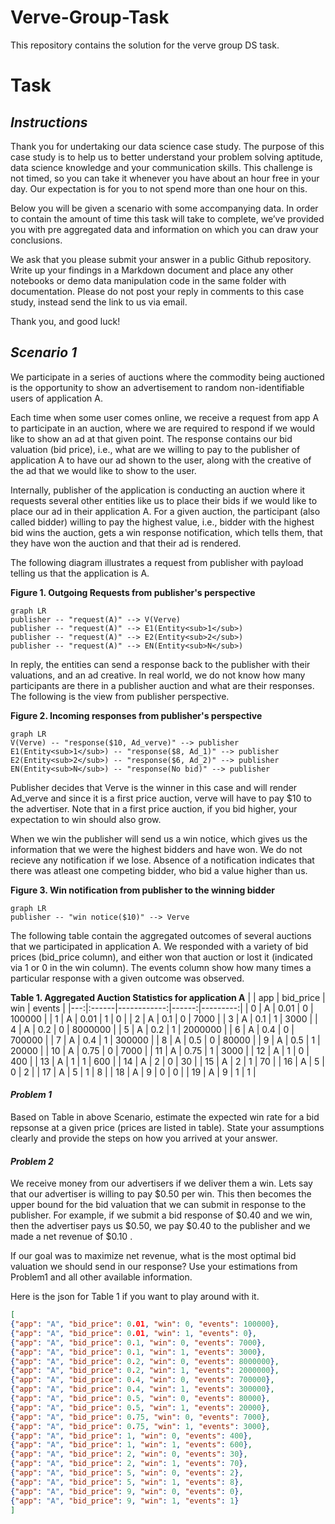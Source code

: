 # Verve-Group-Task
This repository contains the solution for the verve group DS task.

# Task
## *Instructions*
Thank you for undertaking our data science case study. The purpose of this case study is to help us to better understand your problem solving aptitude, data science knowledge and your communication skills. This challenge is not timed, so you can take it whenever you have about an hour free in your day. Our expectation is for you to not spend more than one hour on this. 

Below you will be given a scenario with some accompanying data. In order to contain the amount of time this task will take to complete, we’ve provided you with pre aggregated data and information on which you can draw your conclusions.

We ask that you please submit your answer in a public Github repository. Write up your findings in a Markdown document and place any other notebooks or demo data manipulation code in the same folder with documentation. Please do not post your reply in comments to this case study, instead send the link to us via email.

Thank you, and good luck!

## *Scenario 1*
We participate in a series of auctions where the commodity being auctioned is the opportunity to show an advertisement to random non-identifiable users of application A. 

Each time when some user comes online, we receive a request from app A to participate in an auction, where we are required to respond if we would like to show an ad at that given point.  The response contains our bid valuation (bid price), i.e., what are we willing to pay to the publisher of application A to have our ad shown to the user, along with the creative of the ad that we would like to show to the user. 

Internally, publisher of the application is conducting an auction where it requests several other entities like us to place their bids if we would like to place our ad in their application A. For a given auction, the participant (also called bidder) willing to pay the highest value, i.e., bidder with the highest bid wins the auction, gets a win response notification, which tells them, that they have won the auction and that their ad is rendered.

The following diagram illustrates a request from publisher with payload telling us that the application is A.

**Figure 1. Outgoing Requests from publisher's perspective** 
```mermaid
graph LR 
publisher -- "request(A)" --> V(Verve)
publisher -- "request(A)" --> E1(Entity<sub>1</sub>)
publisher -- "request(A)" --> E2(Entity<sub>2</sub>)
publisher -- "request(A)" --> EN(Entity<sub>N</sub>)
```

In reply, the entities can send a response back to the publisher with their valuations, and an ad creative. In real world, we do not know how many participants are there in a publisher auction and what are their responses. The following is the view from publisher perspective.

**Figure 2. Incoming responses from publisher's perspective**
``` mermaid
graph LR
V(Verve) -- "response($10, Ad_verve)" --> publisher
E1(Entity<sub>1</sub>) -- "response($8, Ad_1)" --> publisher
E2(Entity<sub>2</sub>) -- "response($6, Ad_2)" --> publisher
EN(Entity<sub>N</sub>) -- "response(No bid)" --> publisher
```

Publisher decides that Verve is the winner in this case and will render Ad_verve and since it is a first price auction, verve will have to pay $10 to the advertiser. Note that in a first price auction, if you bid higher, your expectation to win should also grow.

When we win the publisher will send us a win notice, which gives us the information that we were the highest bidders and have won. We do not recieve any notification if we lose. Absence of a notification indicates that there was atleast one competing bidder, who bid a  value higher than us.

**Figure 3. Win notification from publisher to the winning bidder**
```mermaid
graph LR
publisher -- "win notice($10)" --> Verve
```

The following table contain the aggregated outcomes of several auctions that we participated in application A. We responded with a variety of bid prices (bid_price column), and either won that auction or lost it (indicated via 1 or 0 in the win column). The events column show how many times a particular response with a given outcome was observed.

**Table 1. Aggregated Auction Statistics for application A**
|    | app   |   bid_price |   win |   events |
|---:|:------|------------:|------:|---------:|
|  0 | A     |        0.01 |     0 |   100000 |
|  1 | A     |        0.01 |     1 |        0 |
|  2 | A     |        0.1  |     0 |     7000 |
|  3 | A     |        0.1  |     1 |     3000 |
|  4 | A     |        0.2  |     0 |  8000000 |
|  5 | A     |        0.2  |     1 |  2000000 |
|  6 | A     |        0.4  |     0 |   700000 |
|  7 | A     |        0.4  |     1 |   300000 |
|  8 | A     |        0.5  |     0 |    80000 |
|  9 | A     |        0.5  |     1 |    20000 |
| 10 | A     |        0.75 |     0 |     7000 |
| 11 | A     |        0.75 |     1 |     3000 |
| 12 | A     |        1    |     0 |      400 |
| 13 | A     |        1    |     1 |      600 |
| 14 | A     |        2    |     0 |       30 |
| 15 | A     |        2    |     1 |       70 |
| 16 | A     |        5    |     0 |        2 |
| 17 | A     |        5    |     1 |        8 |
| 18 | A     |        9    |     0 |        0 |
| 19 | A     |        9    |     1 |        1 |

#### *Problem 1*
Based on Table in above Scenario, estimate the expected win rate for a bid repsonse at a given price (prices are listed in table). State your assumptions clearly and provide the steps on how you arrived at your answer.

#### *Problem 2*
We receive money from our advertisers if we deliver them a win. Lets say that our advertiser is willing to pay $0.50 per win. This then becomes the upper bound for the bid valuation that we can submit in response to the publisher. For example, if we submit a bid response of $0.40 and we win, then the advertiser pays us $0.50, we pay $0.40 to the publisher and we made a net revenue of $0.10 .

If our goal was to maximize net revenue, what is the most optimal bid valuation we should send in our response? Use your estimations from Problem1 and all other available information. 

Here is the json for Table 1 if you want to play around with it.
```json
[
{"app": "A", "bid_price": 0.01, "win": 0, "events": 100000}, 
{"app": "A", "bid_price": 0.01, "win": 1, "events": 0}, 
{"app": "A", "bid_price": 0.1, "win": 0, "events": 7000}, 
{"app": "A", "bid_price": 0.1, "win": 1, "events": 3000}, 
{"app": "A", "bid_price": 0.2, "win": 0, "events": 8000000}, 
{"app": "A", "bid_price": 0.2, "win": 1, "events": 2000000}, 
{"app": "A", "bid_price": 0.4, "win": 0, "events": 700000}, 
{"app": "A", "bid_price": 0.4, "win": 1, "events": 300000}, 
{"app": "A", "bid_price": 0.5, "win": 0, "events": 80000}, 
{"app": "A", "bid_price": 0.5, "win": 1, "events": 20000}, 
{"app": "A", "bid_price": 0.75, "win": 0, "events": 7000}, 
{"app": "A", "bid_price": 0.75, "win": 1, "events": 3000}, 
{"app": "A", "bid_price": 1, "win": 0, "events": 400}, 
{"app": "A", "bid_price": 1, "win": 1, "events": 600}, 
{"app": "A", "bid_price": 2, "win": 0, "events": 30}, 
{"app": "A", "bid_price": 2, "win": 1, "events": 70}, 
{"app": "A", "bid_price": 5, "win": 0, "events": 2}, 
{"app": "A", "bid_price": 5, "win": 1, "events": 8}, 
{"app": "A", "bid_price": 9, "win": 0, "events": 0}, 
{"app": "A", "bid_price": 9, "win": 1, "events": 1}
]
```